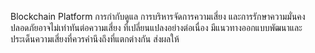 Blockchain Platform
การกํากับดูแล การบริหารจัดการความเสี่ยง และการรักษาความมั่นคงปลอดภัยอาจไม่เท่าทันต่อความเสี่ยง
ที่เปลี่ยนแปลงอย่างต่อเนื่อง
มีแนวทางออกแบบพัฒนาและประเด็นความเสี่ยงที่ควรคำนึงถึงที่แตกต่างกัน ส่งผลให้
